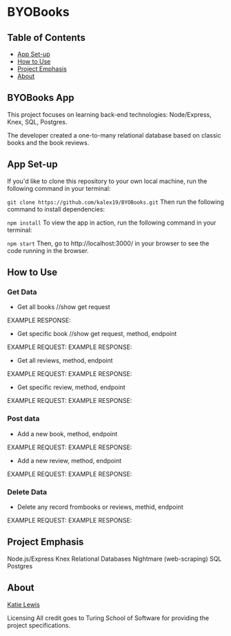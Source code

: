# BYOBooks

## Table of Contents
* [App Set-up](#App-Set-up)
* [How to Use](#How-to-Use)
* [Project Emphasis](#Project-Emphasis)
* [About](#About)

## BYOBooks App
This project focuses on learning back-end technologies: Node/Express, Knex, SQL, Postgres.

The developer created a one-to-many relational database based on classic books and the book reviews.

## App Set-up
If you'd like to clone this repository to your own local machine, run the following command in your terminal:

`git clone https://github.com/kalex19/BYOBooks.git`
Then run the following command to install dependencies:

`npm install`
To view the app in action, run the following command in your terminal:

`npm start`
Then, go to http://localhost:3000/ in your browser to see the code running in the browser.

## How to Use

### Get Data
* Get all books
//show get request

EXAMPLE RESPONSE:

* Get specific book
//show get request, method, endpoint

EXAMPLE REQUEST:
EXAMPLE RESPONSE:
    
    
* Get all reviews, method, endpoint

EXAMPLE REQUEST:
EXAMPLE RESPONSE:

* Get specific review, method, endpoint

EXAMPLE REQUEST:
EXAMPLE RESPONSE:
 
 
### Post data
* Add a new book, method, endpoint

EXAMPLE REQUEST:
EXAMPLE RESPONSE:


* Add a new review, method, endpoint

EXAMPLE REQUEST:
EXAMPLE RESPONSE:


### Delete Data
* Delete any record frombooks or reviews, methid, endpoint

EXAMPLE REQUEST:
EXAMPLE RESPONSE:


## Project Emphasis

 Node.js/Express
 Knex
 Relational Databases
 Nightmare (web-scraping)
 SQL
 Postgres
 
 
## About

[Katie Lewis](github.com/kalex19)

Licensing
All credit goes to Turing School of Software for providing the project specifications.
